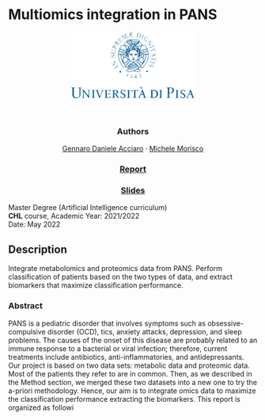 # Multiomics integration in PANS

<div align="center">
 <p>
    <img style="" src="./logounipi.png" alt="Logo" width="250" >  <br>
  </p>
</div>
<br>
<div align="center">
 <p align="center"><h3>Authors</h3>
    <a href="mailto:g.acciaro@studenti.unipi.it">Gennaro Daniele Acciaro</a>
    ·
    <a href="mailto:m.morisco@studenti.unipi.it">Michele Morisco</a>
  </p>
    <p align="center">
    <h3><a href="./report.pdf">Report</a></h3>
  </p>
      <p align="center">
    <h3><a href="./slides.pdf">Slides</a></h3>
  </p>
</div>

Master Degree (Artificial Intelligence curriculum)<br>
**CHL** course, Academic Year: 2021/2022<br>
Date: May 2022<br>

## Description
Integrate metabolomics and proteomics data from PANS. Perform classification of patients based on the two types of data, and extract biomarkers that maximize classification performance.
### Abstract
PANS is a pediatric disorder that involves symptoms such as obsessive-compulsive disorder (OCD), tics, anxiety attacks, depression, and sleep problems. 
The causes of the onset of this disease are probably related to an immune response to a bacterial or viral infection; therefore, current treatments include antibiotics, anti-inflammatories, and antidepressants.
Our project is based on two data sets: metabolic data and proteomic data. Most of the patients they refer to are in common. Then, as we described in the Method section, we merged these two datasets into a new one to try the a-priori methodology.
Hence, our aim is to integrate omics data to maximize the classification performance extracting the biomarkers.
This report is organized as followi